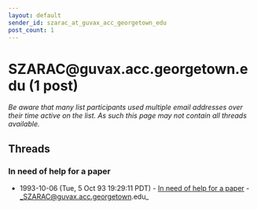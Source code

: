 ```yaml
---
layout: default
sender_id: szarac_at_guvax_acc_georgetown_edu
post_count: 1
---
```


# SZARAC<span>@</span>guvax.acc.georgetown.edu (1 post)

_Be aware that many list participants used multiple email addresses over their time active on the list. As such this page may not contain all threads available._

## Threads

### In need of help for a paper
+ 1993-10-06 (Tue, 5 Oct 93 19:29:11 PDT) - [In need of help for a paper](/archive/1993/10/216260b81b70e6f3ba72ba94374286e8d5685b32575ee5ed484f7d92f83e470a) - _SZARAC@guvax.acc.georgetown.edu_

